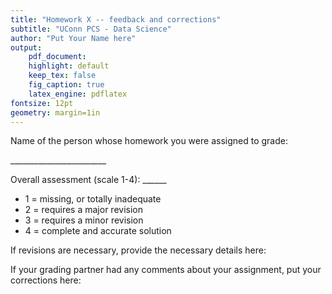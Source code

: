 ```yaml
---
title: "Homework X -- feedback and corrections"
subtitle: "UConn PCS - Data Science"
author: "Put Your Name here"
output:
    pdf_document:
    highlight: default
    keep_tex: false
    fig_caption: true
    latex_engine: pdflatex
fontsize: 12pt
geometry: margin=1in
---
```



Name of the person whose homework you were assigned to grade:

\_\_\_\_\_\_\_\_\_\_\_\_\_\_\_\_\_\_\_\_\_\_\_\_

Overall assessment (scale 1-4): \_\_\_\_\_\_

+ 1 = missing, or totally inadequate
+ 2 = requires a major revision
+ 3 = requires a minor revision
+ 4 = complete and accurate solution

If revisions are necessary, provide the necessary details here:

If your grading partner had any comments about your assignment, put your
corrections here:
